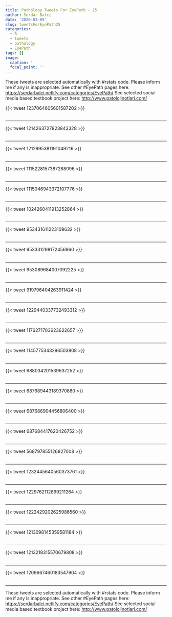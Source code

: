 ```yaml
---
title: Pathology Tweets For EyePath - 25
author: Serdar Balci
date: '2020-03-09'
slug: tweetsForEyePath25
categories:
  - R
  - tweets
  - pathology
  - EyePath
tags: []
image:
  caption: ''
  focal_point: ''
---
```



These tweets are selected automatically with #rstats code. Please inform me if any is inappropriate.
See other #EyePath pages here: https://serdarbalci.netlify.com/categories/EyePath/ 
See selected social media based textbook project here: http://www.patolojinotlari.com/

{{< tweet 1237064605601587202 >}}
<br>
<br>
<hr>
{{< tweet 1214263727823843328 >}}
<br>
<br>
<hr>
{{< tweet 1212995381191049216 >}}
<br>
<br>
<hr>
{{< tweet 1115228157387268096 >}}
<br>
<br>
<hr>
{{< tweet 1115046943372107776 >}}
<br>
<br>
<hr>
{{< tweet 1024260411913252864 >}}
<br>
<br>
<hr>
{{< tweet 953431611223109632 >}}
<br>
<br>
<hr>
{{< tweet 953331298172456960 >}}
<br>
<br>
<hr>
{{< tweet 953089684007092225 >}}
<br>
<br>
<hr>
{{< tweet 919796404263911424 >}}
<br>
<br>
<hr>
{{< tweet 1229440337732493312 >}}
<br>
<br>
<hr>
{{< tweet 1176271703623622657 >}}
<br>
<br>
<hr>
{{< tweet 1145775343296503808 >}}
<br>
<br>
<hr>
{{< tweet 688034201539637252 >}}
<br>
<br>
<hr>
{{< tweet 687689443189370880 >}}
<br>
<br>
<hr>
{{< tweet 687686904456806400 >}}
<br>
<br>
<hr>
{{< tweet 687684417620426752 >}}
<br>
<br>
<hr>
{{< tweet 568797855126827008 >}}
<br>
<br>
<hr>
{{< tweet 1232445640560373761 >}}
<br>
<br>
<hr>
{{< tweet 1229762112899211264 >}}
<br>
<br>
<hr>
{{< tweet 1222429202625986560 >}}
<br>
<br>
<hr>
{{< tweet 1213098145359581184 >}}
<br>
<br>
<hr>
{{< tweet 1213218315570679808 >}}
<br>
<br>
<hr>
{{< tweet 1209667460183547904 >}}
<br>
<br>
<hr>


These tweets are selected automatically with #rstats code. Please inform me if any is inappropriate.
See other #EyePath pages here: https://serdarbalci.netlify.com/categories/EyePath/ 
See selected social media based textbook project here: http://www.patolojinotlari.com/
